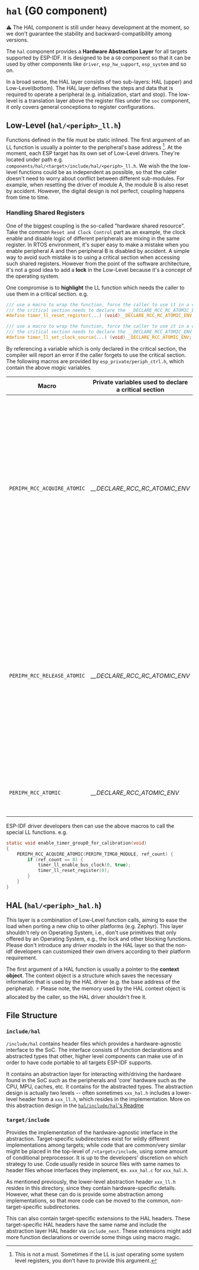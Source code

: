 # `hal` (G0 component)

⚠️ The HAL component is still under heavy development at the moment, so we don't guarantee the stability and backward-compatibility among versions.

The `hal` component provides a **Hardware Abstraction Layer** for all targets supported by ESP-IDF. It is designed to be a `G0` component so that it can be used by other components like `driver`, `esp_hw_support`, `esp_system` and so on.

In a broad sense, the HAL layer consists of two sub-layers: HAL (upper) and Low-Level(bottom). The HAL layer defines the steps and data that is required to operate a peripheral (e.g. initialization, start and stop). The low-level is a translation layer above the register files under the `soc` component, it only covers general conceptions to register configurations.

## Low-Level (`hal/<periph>_ll.h`)

Functions defined in the file must be static inlined. The first argument of an LL function is usually a pointer to the peripheral's base address [^1]. At the moment, each ESP target has its own set of Low-Level drivers. They're located under path e.g. `components/hal/<target>/include/hal/<periph>_ll.h`. We wish the the low-level functions could be as independent as possible, so that the caller doesn't need to worry about conflict between different sub-modules. For example, when resetting the driver of module A, the module B is also reset by accident. However, the digital design is not perfect, coupling happens from time to time.

### Handling Shared Registers

One of the biggest coupling is the so-called "hardware shared resource". Take the common `Reset and Clock Control` part as an example, the clock enable and disable logic of different peripherals are mixing in the same register. In RTOS environment, it's super easy to make a mistake when you enable peripheral A and then peripheral B is disabled by accident. A simple way to avoid such mistake is to using a critical section when accessing such shared registers. However from the point of the software architecture, it's not a good idea to add a **lock** in the Low-Level because it's a concept of the operating system.

One compromise is to **highlight** the LL function which needs the caller to use them in a critical section. e.g.

```c
/// use a macro to wrap the function, force the caller to use it in a critical section
/// the critical section needs to declare the __DECLARE_RCC_RC_ATOMIC_ENV variable in advance
#define timer_ll_reset_register(...) (void)__DECLARE_RCC_RC_ATOMIC_ENV; timer_ll_reset_register(__VA_ARGS__)

/// use a macro to wrap the function, force the caller to use it in a critical section
/// the critical section needs to declare the __DECLARE_RCC_ATOMIC_ENV variable in advance
#define timer_ll_set_clock_source(...) (void)__DECLARE_RCC_ATOMIC_ENV; timer_ll_set_clock_source(__VA_ARGS__)
```

By referencing a variable which is only declared in the critical section, the compiler will report an error if the caller forgets to use the critical section. The following macros are provided by `esp_private/periph_ctrl.h`, which contain the above *magic* variables.

| Macro | Private variables used to declare a critical section | Use condition |
| --- | --- | --- |
| `PERIPH_RCC_ACQUIRE_ATOMIC` | *__DECLARE_RCC_RC_ATOMIC_ENV* | This critical section not only protects the shared register accessing, but also **increases** a reference counter of the peripheral module. </br> You should use this critical section if the peripheral module has multiple independent sub-modules. |
| `PERIPH_RCC_RELEASE_ATOMIC` | *__DECLARE_RCC_RC_ATOMIC_ENV* | This critical section not only protects the shared register accessing, but also **decreases** a reference counter of the peripheral module. </br> You should use this critical section if the peripheral module has multiple independent sub-modules. |
| `PERIPH_RCC_ATOMIC` | *__DECLARE_RCC_ATOMIC_ENV* | This critical section only protects the shared register accessing. |

ESP-IDF driver developers then can use the above macros to call the special LL functions. e.g.

```c
static void enable_timer_group0_for_calibration(void)
{
    PERIPH_RCC_ACQUIRE_ATOMIC(PERIPH_TIMG0_MODULE, ref_count) {
        if (ref_count == 0) {
            timer_ll_enable_bus_clock(0, true);
            timer_ll_reset_register(0);
        }
    }
}
```

## HAL (`hal/<periph>_hal.h`)

This layer is a combination of Low-Level function calls, aiming to ease the load when porting a new chip to other platforms (e.g. Zephyr). This layer shouldn't rely on Operating System, i.e., don't use primitives that only offered by an Operating System, e.g., the lock and other blocking functions. Please don't introduce any *driver models* in the HAL layer so that the non-idf developers can customized their own drivers according to their platform requirement.

The first argument of a HAL function is usually a pointer to the **context object**. The context object is a structure which saves the necessary information that is used by the HAL driver (e.g. the base address of the peripheral). ⚡ Please note, the memory used by the HAL context object is allocated by the caller, so the HAL driver shouldn't free it.

## File Structure

### `include/hal`

`/include/hal` contains header files which provides a hardware-agnostic interface to the SoC. The interface consists of function declarations and abstracted types that other, higher level components can make use of in order to have code portable to all targets ESP-IDF supports.

It contains an abstraction layer for interacting with/driving the hardware found in the SoC such as the peripherals and 'core' hardware such as the CPU, MPU, caches, etc. It contains for the abstracted types.
The abstraction design is actually two levels -- often sometimes `xxx_hal.h` includes a lower-level header from a `xxx_ll.h`,  which resides in the implementation. More on this abstraction design in the [`hal/include/hal`'s Readme](include/hal/readme.md)

### `target/include`

Provides the implementation of the hardware-agnostic interface in the abstraction. Target-specific subdirectories exist for wildly different implementations among targets; while code that are common/very similar might be placed in the top-level of `/<target>/include`, using some amount of conditional preprocessor. It is up to the developers' discretion on which strategy to use. Code usually reside in source files with same names to header files whose interfaces they implement, ex. `xxx_hal.c` for `xxx_hal.h`.

As mentioned previously, the lower-level abstraction header `xxx_ll.h` resides in this directory, since they contain hardware-specific details.
However, what these can do is provide some abstraction among implementations, so that more code can be moved to the common, non-target-specific subdirectories.

This can also contain target-specific extensions to the HAL headers. These target-specific HAL headers have the same name and include the abstraction layer HAL header via `include_next`. These extensions might add more function declarations or override some things using macro magic.

[^1]: This is not a must. Sometimes if the LL is just operating some system level registers, you don't have to provide this argument.
